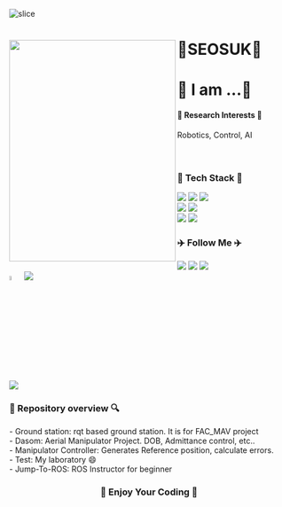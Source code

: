 ![slice](https://capsule-render.vercel.app/api?type=waving&color=auto&height=170&text=Hi%20there👋&fontAlign=80&rotate=5&fontAlignY=10&desc=SEOSUK's%20GitHub&descAlign=80.&descAlignY=30&fontSize=40)
<!--
**S-CHOI-S/S-CHOI-S** is a ✨ _special_ ✨ repository because its `README.md` (this file) appears on your GitHub profile.

Here are some ideas to get you started:

- 🔭 I’m currently working on ...
- 🌱 I’m currently learning ...
- 👯 I’m looking to collaborate on ...
- 🤔 I’m looking for help with ...
- 💬 Ask me about ...
- 📫 How to reach me: ...
- 😄 Pronouns: ...
- ⚡ Fun fact: ...
-->

<h1 align="left"> 🌱SEOSUK🌱

<image align="left" src=https://github.com/SEOSUK/SEOSUK/assets/99397827/a8f8f4ab-5452-4b19-8b6c-a05c312ca05a width="300" height="400">

<h1 align="left"> 🤔 I am ...🤔
<br/>
<h4 align="left"> 🤖 Research Interests 🤖</h3>
Robotics, Control, AI
<h4 align="left"> 
<br/>
<h3 align="l"> 🌿 Tech Stack 🌿 </h3>
<div>
  <p align="left">
    <img src="https://img.shields.io/badge/ROS-22314E?style=flat-square&logo=ROS&logoColor=white">
    <img src="https://img.shields.io/badge/Ubuntu-E95420?style=flat-square&logo=Ubuntu&logoColor=white">
    <img src="https://img.shields.io/badge/linux-FCC624?style=flat-square&logo=linux&logoColor=black">
    <br>
    <img src="https://img.shields.io/badge/C++-00599C?style=flat-square&logo=c%2B%2B&logoColor=white">
    <img src="https://img.shields.io/badge/Python-3766AB?style=flat-square&logo=Python&logoColor=white">
    <br>
    <img src="https://img.shields.io/badge/github-181717?style=flat-square&logo=github&logoColor=white">
    <img src="https://img.shields.io/badge/Notion-000000?style=flat-square&logo=Notion&logoColor=white">
  </p>
</div>

<h3 align="left"> ✈️ Follow Me ✈️ </h3>
<div>
  <p align="left">
    <a href="https://github.com/SEOSUK"><img src="https://img.shields.io/badge/GitHub-181717?style=flat-square&logo=GitHub&logoColor=white&link=https://github.com/SEOSUK"/></a>        <!--&nbsp-->
    <a href="mailto:seosu99@seoultech.ac.kr"><img src="https://img.shields.io/badge/Mail-d14836?style=flat-square&logo=Gmail&logoColor=white&link=seosu99@seoultech.ac.kr"/></a>
    <a href="https://https://www.notion.so/JUMP-to-ROS-521e0b65f01e4aa59db2d797d583c3e4/"><img src="https://img.shields.io/badge/Notion-000000?style=flat-square&logo=Notion&logoColor=white&link=https://www.notion.so/JUMP-to-ROS-521e0b65f01e4aa59db2d797d583c3e4"/>
    <br/> 
    <a href="https://mrl.seoultech.ac.kr/index.do"><img src="https://mrl.seoultech.ac.kr/module/upload/file/selectImageView.do?atchFileId=100000003980&fileSn=0" width="4.5%" height="4.5%" "MRL"/></a>
    <a href="https://mrl.seoultech.ac.kr/index.do"><img src="https://img.shields.io/badge/Mobile Robotics Lab.(MRL)-FFFFFF?style=flat-square&logoColor=white&link=https://mrl.seoultech.ac.kr/index.do"/></a>
  </p>
</div>

![](./profile-3d-contrib/profile-green-animate.svg)

<h3 align="left"> 🔎 Repository overview 🔍 </h3>
- Ground station: rqt based ground station. It is for FAC_MAV project
<br>
- Dasom: Aerial Manipulator Project. DOB, Admittance control, etc..
<br>
- Manipulator Controller: Generates Reference position, calculate errors.
<br>
- Test: My laboratory 😄
<br>
- Jump-To-ROS: ROS Instructor for beginner 


<br>
<h3 align="middle"> 💫 Enjoy Your Coding 💫 </h3>
